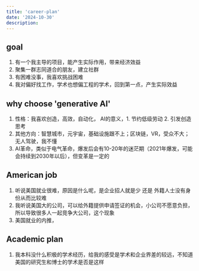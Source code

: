 ```yaml
---
title: 'career-plan'
date: '2024-10-30'
description: 
---
```

## goal
1. 有一个我主导的项目，能产生实际作用，带来经济效益
2. 聚集一群志同道合的朋友，建立社群
3. 有困难没事，我喜欢挑战困难
4. 我对偏好找工作，学术也想偏工程的学术，回到第一点，产生实际效益

## why choose 'generative AI'
1. 性格：我喜欢创造，高效，自动化， AI的意义，1. 节约低级劳动 2. 引发创造思考
2. 其他方向：智慧城市，元宇宙，基础设施跟不上；区块链，VR，受众不大；无人驾驶，我不懂
3. AI革命，类似于电气革命，爆发后会有10-20年的迷茫期（2021年爆发，可能会持续到2030年以后），但变革是一定的

## American job 
1. 听说美国就业很难，原因是什么呢，是企业招人就是少 还是 外籍人士没有身份从而比较难
2. 我听说美国大的公司，可以给外籍提供申请签证的机会，小公司不愿意负担，所以导致很多人一起竞争大公司，这个现象
3. 美国就业的内推，

## Academic plan
1. 我本科没什么积极的学术经历，给我的感受是学术和企业界差的较远，不知道美国的研究生和博士的学术是否是这样
